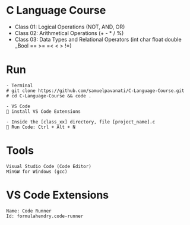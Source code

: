 # C Language Course

- Class 01: Logical Operations (NOT, AND, OR)
- Class 02: Arithmetical Operations (+ - * / %)
- Class 03: Data Types and Relational Operators (int char float double _Bool == >= =< < > !=)

# Run
```
- Terminal
# git clone https://github.com/samuelpavanati/C-Language-Course.git
# cd C-Language-Course && code .

- VS Code
💾 install VS Code Extensions

- Inside the [class_xx] directory, file [project_name].c
🐎 Run Code: Ctrl + Alt + N
```

# Tools
```
Visual Studio Code (Code Editor)
MinGW for Windows (gcc)
```

# VS Code Extensions
```
Name: Code Runner
Id: formulahendry.code-runner
```